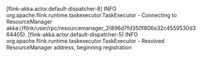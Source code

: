 [flink-akka.actor.default-dispatcher-8] INFO org.apache.flink.runtime.taskexecutor.TaskExecutor - Connecting to ResourceManager akka://flink/user/rpc/resourcemanager_2(896d7fd350f806e32c4559530d364405).
[flink-akka.actor.default-dispatcher-5] INFO org.apache.flink.runtime.taskexecutor.TaskExecutor - Resolved ResourceManager address, beginning registration